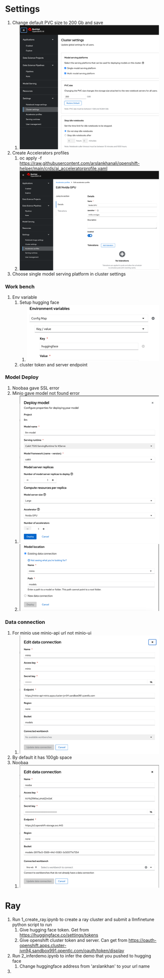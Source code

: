 # Settings
1. Change default PVC size to 200 Gb and save 
   1. ![alt text](pics/clustersettings.png)
2. Create Accelerators profiles 
   1. oc apply -f https://raw.githubusercontent.com/arslankhanali/openshift-helper/main/crds/ai_acceleratorprofile.yaml
   2. ![alt text](pics/acceleratorprofile.png)
3. Choose single model serving platform in cluster settings
   

### Work bench
1. Env variable
   1. Setup hugging face
      1. ![alt text](pics/envvariable_hf.png)
   2. cluster token and server endpoint

### Model Deploy
1. Noobaa gave SSL error
2. Minio gave model not found error
   1. ![alt text](pics/deploymodel1.png)
   2. ![alt text](pics/deploymodel2.png)

### Data connection
1. For minio use minio-api url not minio-ui
   1. ![alt text](pics/dataconnection_minio.png)
2. By default it has 100gb space
3. Noobaa
   1. ![alt text](pics/dataconnection_noobaa.png)

# Ray
1. Run 1_create_ray.ipynb to create a ray cluster and submit a llmfinetune python script to run
   1. Give hugging face token. Get from https://huggingface.co/settings/tokens
   2. Give openshift cluster token and server. Can get from https://oauth-openshift.apps.cluster-jvn94.sandbox991.opentlc.com/oauth/token/display
2. Run 2_inferdemo.ipynb to infer the demo that you pushed to hugging face
   1. Change huggingface address from 'arslankhan' to your url name
3. 